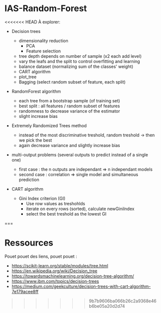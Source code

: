 # IAS-Random-Forest

<<<<<<< HEAD
À explorer:
- Decision trees
  - dimensionality reduction
    - PCA
    - Feature selection
  - tree depth depends on number of sample (x2 each add level)
  - vary the leafs and the split to control overfitting and learning
  - balance dataset (normalizing sum of the classes' weight)
  - CART algorithm
  - plot_tree
  - Bagging (select random subset of feature, each split)


- RandomForest algorithm
  - each tree from a bootstrap sample (of training set)
  - best split : all features / random subset of features
  - randomness to decrease variance of the estimator
  - slight increase bias


- Extremely Randomized Trees method
  - instead of the most discriminative treshold, random treshold -> then we pick the best
  - again decrease variance and slightly increase bias

- multi-output problems (several outputs to predict instead of a single one)
  - first case : the n outputs are independant => n independant models
  - second case : correlation => single model and simultaneous prediction
  
- CART algorithm
  - Gini Index criterion (GI)
    - Use row values as treshohlds
    - iterate on every rows (sorted), calculate newGiniIndex
    - select the best treshold as the lowest GI

===

# Ressources 
Pouet pouet des liens, pouet pouet :

 - https://scikit-learn.org/stable/modules/tree.html
 - https://en.wikipedia.org/wiki/Decision_tree
 - https://towardsmachinelearning.org/decision-tree-algorithm/
 - https://www.ibm.com/topics/decision-trees
 - https://medium.com/geekculture/decision-trees-with-cart-algorithm-7e179acee8ff

>>>>>>> 9b7b9606ba066b26c2a9368e46b6be05a20d2d74
